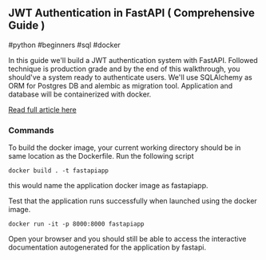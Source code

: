 ## JWT Authentication in FastAPI ( Comprehensive Guide )

#python #beginners #sql #docker

In this guide we'll build a JWT authentication system with FastAPI. Followed technique is production grade and by the
end of this walkthrough, you should've a system ready to authenticate users. We'll use SQLAlchemy as ORM for Postgres DB
and alembic as migration tool. Application and database will be containerized with docker.

[Read full article here](https://dev.to/spaceofmiah/jwt-authentication-in-fastapi-comprehensive-guide--c0p)

### Commands

To build the docker image, your current working directory should be in same location as the Dockerfile. Run the
following script

```
docker build . -t fastapiapp
```

this would name the application docker image as fastapiapp.

Test that the application runs successfully when launched using the docker image.

```
docker run -it -p 8000:8000 fastapiapp
```

Open your browser and you should still be able to access the interactive documentation autogenerated for the application
by fastapi.
